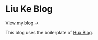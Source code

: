 # Liu Ke Blog

[View my blog →](http://keliu.me "View my blog")

This blog uses the boilerplate of [Hux Blog](https://github.com/Huxpro/huxpro.github.io).